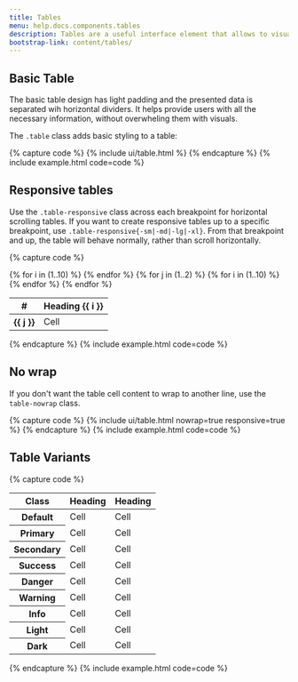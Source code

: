 ```yaml
---
title: Tables
menu: help.docs.components.tables
description: Tables are a useful interface element that allows to visualise data and arrange it in a clear way. Thanks to that, users can browse a lot of information at once and a good table design will help you take care of its clarity.
bootstrap-link: content/tables/
---
```



## Basic Table

The basic table design has light padding and the presented data is separated wih horizontal dividers. It helps provide users with all the necessary information, without overwheling them with visuals.

The `.table` class adds basic styling to a table:

{% capture code %}
{% include ui/table.html %}
{% endcapture %}
{% include example.html code=code %}


## Responsive tables

Use the `.table-responsive` class across each breakpoint for horizontal scrolling tables. If you want to create responsive tables up to a specific breakpoint, use `.table-responsive{-sm|-md|-lg|-xl}`. From that breakpoint and up, the table will behave normally, rather than scroll horizontally.

{% capture code %}
<table class="table table-responsive">
    <thead>
    <tr>
        <th>#</th>
        {% for i in (1..10) %}
        <th class="text-nowrap">Heading {{ i }}</th>
        {% endfor %}
    </tr>
    </thead>
    <tbody>
    {% for j in (1..2) %}
    <tr>
        <th>{{ j }}</th>
        {% for i in (1..10) %}
        <td>Cell</td>
        {% endfor %}
    </tr>
    {% endfor %}
    </tbody>
</table>
{% endcapture %}
{% include example.html code=code %}

## No wrap

If you don't want the table cell content to wrap to another line, use the `table-nowrap` class. 

{% capture code %}
{% include ui/table.html nowrap=true responsive=true %}
{% endcapture %}
{% include example.html code=code %}

## Table Variants

{% capture code %}
<table class="table">
    <thead>
      <tr>
        <th scope="col">Class</th>
        <th scope="col">Heading</th>
        <th scope="col">Heading</th>
      </tr>
    </thead>
    <tbody>
      <tr>
        <th scope="row">Default</th>
        <td>Cell</td>
        <td>Cell</td>
      </tr>
        <tr class="table-primary">
          <th scope="row">Primary</th>
          <td>Cell</td>
          <td>Cell</td>
        </tr>
        <tr class="table-secondary">
          <th scope="row">Secondary</th>
          <td>Cell</td>
          <td>Cell</td>
        </tr>
        <tr class="table-success">
          <th scope="row">Success</th>
          <td>Cell</td>
          <td>Cell</td>
        </tr>
        <tr class="table-danger">
          <th scope="row">Danger</th>
          <td>Cell</td>
          <td>Cell</td>
        </tr>
        <tr class="table-warning">
          <th scope="row">Warning</th>
          <td>Cell</td>
          <td>Cell</td>
        </tr>
        <tr class="table-info">
          <th scope="row">Info</th>
          <td>Cell</td>
          <td>Cell</td>
        </tr>
        <tr class="table-light">
          <th scope="row">Light</th>
          <td>Cell</td>
          <td>Cell</td>
        </tr>
        <tr class="table-dark">
          <th scope="row">Dark</th>
          <td>Cell</td>
          <td>Cell</td>
        </tr>
    </tbody>
  </table>
{% endcapture %}
{% include example.html code=code %}